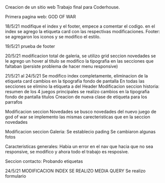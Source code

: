 Creacion de un sitio web Trabajo final para Coderhouse.

Primera pagina web: GOD OF WAR

18/5/21
modifique el index y el footer, empece a comentar el codigo.
en el index se agrego la etiqueta card con las respectivas modificaciones.
Footer: se agregaron los iconos y se modifico el estilo.

19/5/21 prueba de footer

20/5/21
modificacion total de galeria, se utilizo grid
seccion novedades se le agrego un hover al titulo
se modifico la tipografia en las secciones que faltaban
(persiste problema de hacer menu responsive)

21/5/21 al 24/5/21
Se modifico index completamente, eliminacion de la etiqueta card
cambios en la tipografia 
fondo de pantalla
En todas las secciones se elimino la etiqueta a del Header
Modificacion seccion historia:
resumen de los 4 juegos principales
se realizo cambios en la tipografia
fondo de pantalla
titulos
Creacion de nueva clase de etiqueta para los parrafos

Modificacion seccion Novedades
se busco novedades del nuevo juego de god of war
se implemento las mismas carecteristicas que en la seccion novedades

Modificacion seccion Galeria:
Se establecio pading
Se cambiaron algunas fotos

Caracteristicas generales:
Habia un error en el nav que hacia que no sea responsive, se modifico y ahora todo el trabajo es resposive.

Seccion contacto:
Probando etiquetas

24/5/21
MODIFICACION INDEX
SE REALIZO MEDIA QUERY
Se realizo formulario


